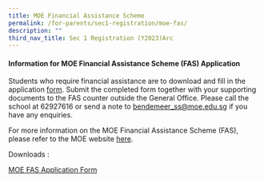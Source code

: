 ```yaml
---
title: MOE Financial Assistance Scheme
permalink: /for-parents/sec1-registration/moe-fas/
description: ""
third_nav_title: Sec 1 Registration (Y2023)Arc
---
```

#### Information for MOE Financial Assistance Scheme (FAS) Application

Students who require financial assistance are to download and fill in the application [form](/files/Forparents/moe-fas-application-form-oct2022ggas.pdf).  Submit the completed form together with your supporting documents to the FAS counter outside the General Office. Please call the school at 62927616 or send a note to bendemeer_ss@moe.edu.sg if you have any enquiries.

For more information on the MOE Financial Assistance Scheme (FAS), please refer to the MOE website <a href="https://www.moe.gov.sg/financial-matters/financial-assistance" target="_blank" >here</a>.

Downloads :

 [MOE FAS Application Form](/files/Forparents/moe-fas-application-form-oct2022ggas.pdf)